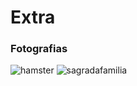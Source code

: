 # Extra

### Fotografias
![hamster](https://github.com/user-attachments/assets/e12aa51a-4d8d-48e1-94eb-03139ac3beb6)
![sagradafamilia](https://github.com/user-attachments/assets/18297218-8b80-404b-9b7f-74acdd318c9c)

